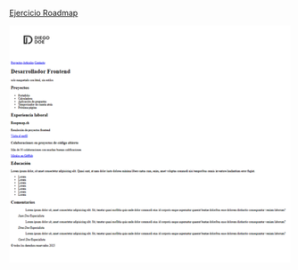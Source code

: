 

 [Ejercicio Roadmap](https://roadmap.sh/projects/basic-html-website)    

  ![Imagen de captura resultado](capture.png)









